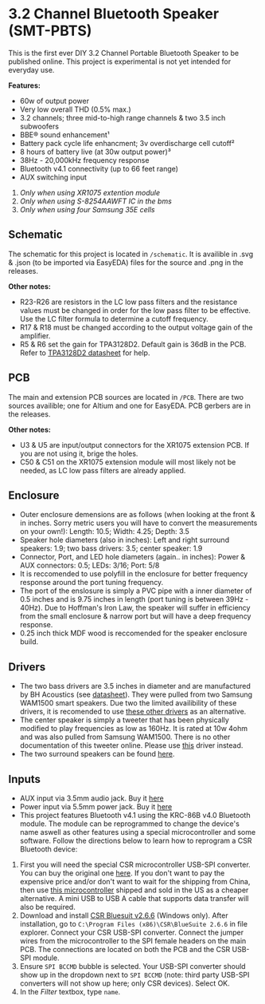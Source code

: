 #  3.2 Channel Bluetooth Speaker (SMT-PBTS)

This is the first ever DIY 3.2 Channel Portable Bluetooth Speaker to be published online. This project is experimental is not yet intended for everyday use. 

 **Features:**
  - 60w of output power
  - Very low overall THD (0.5% max.)
  - 3.2 channels; three mid-to-high range channels & two 3.5 inch subwoofers
  - BBE® sound enhancement¹
  - Battery pack cycle life enhancment; 3v overdischarge cell cutoff²
  - 8 hours of battery live (at 30w output power)³
  - 38Hz - 20,000kHz frequency response
  - Bluetooth v4.1 connectivity (up to 66 feet range)
  - AUX switching input
  
  1. *Only when using XR1075 extention module*
  2. *Only when using S-8254AAWFT IC in the bms*
  3. *Only when using four Samsung 35E cells*

## Schematic

The schematic for this project is located in `/schematic`. It is availible in .svg & .json (to be imported via EasyEDA) files for the source and .png in the releases. 

**Other notes:**
- R23-R26 are resistors in the LC low pass filters and the resistance values must be changed in order for the low pass filter to be effective. Use the LC filter formula to determine a cutoff frequency.
- R17 & R18 must be changed according to the output voltage gain of the amplifier.
- R5 & R6 set the gain for TPA3128D2. Default gain is 36dB in the PCB. Refer to [TPA3128D2 datasheet](https://www.ti.com/lit/ds/symlink/tpa3128d2.pdf?ts=1607302833960) for help.

## PCB

The main and extension PCB sources are located in `/PCB`. There are two sources availible; one for Altium and one for EasyEDA. PCB gerbers are in the releases.

**Other notes:**
- U3 & U5 are input/output connectors for the XR1075 extension PCB. If you are not using it, brige the holes.
- C50 & C51 on the XR1075 extension module will most likely not be needed, as LC low pass filters are already applied.

## Enclosure 

- Outer enclosure demensions are as follows (when looking at the front & in inches. Sorry metric users you will have to convert the measurements on your own!): Length: 10.5; Width: 4.25; Depth: 3.5
- Speaker hole diameters (also in inches): Left and right surround speakers: 1.9; two bass drivers: 3.5; center speaker: 1.9
- Connector, Port, and LED hole diameters (again.. in inches): Power & AUX connectors: 0.5; LEDs: 3/16; Port: 5/8
- It is reccomended to use polyfill in the enclosure for better frequency response around the port tuning frequency. 
- The port of the enslosure is simply a PVC pipe with a inner diameter of 0.5 inches and is 9.75 inches in length (port tuning is between 39Hz - 40Hz). Due to Hoffman's Iron Law, the speaker will suffer in efficiency from the small enclosure & narrow port but will have a deep frequency response.
- 0.25 inch thick MDF wood is reccomended for the speaker enclosure build.

## Drivers

- The two bass drivers are 3.5 inches in diameter and are manufactured by BH Acoustics (see [datasheet](https://cdn.komachine.com/media/product-catalog/bh-acoustic_84067_fngrun.pdf)). They were pulled from two Samsung WAM1500 smart speakers. Due two the limited availibility of these drivers, it is recomended to use [these other drivers](https://www.parts-express.com/dayton-audio-nd90-4-3-1-2-aluminum-cone-full-range-neo-driver-4-ohm--290-208?gclid=EAIaIQobChMI4NT3tpzQ7QIVxqeGCh1ngwkfEAQYASABEgL25PD_BwE) as an alternative.
- The center speaker is simply a tweeter that has been physically modified to play frequencies as low as 160Hz. It is rated at 10w 4ohm and was also pulled from Samsung WAM1500. There is no other documentation of this tweeter online. Please use [this](https://www.amazon.com/dp/B00LSEVA8I/ref=sspa_dk_detail_4?psc=1&spLa=ZW5jcnlwdGVkUXVhbGlmaWVyPUExMjNDVFhLNklCVUdHJmVuY3J5cHRlZElkPUEwMTM0NTc4MTI4WFROUlVBVEI5OCZlbmNyeXB0ZWRBZElkPUEwNDU2MDk1MzIyMkdWSDRQRE5BNSZ3aWRnZXROYW1lPXNwX2RldGFpbDImYWN0aW9uPWNsaWNrUmVkaXJlY3QmZG9Ob3RMb2dDbGljaz10cnVl) driver instead. 
- The two surround speakers can be found [here](https://www.amazon.com/AIYIMA-Portable-Speakers-Loudspeaker-Accessories/dp/B07CWMCMQR/ref=sr_1_4?dchild=1&keywords=2+inch+speaker&qid=1608043699&sr=8-4).

## Inputs 
- AUX input via 3.5mm audio jack. Buy it [here](https://www.parts-express.com/35mm-stereo-gold-plated-snap-in-jack--090-281)
- Power input via 5.5mm power jack. Buy it [here](https://www.parts-express.com/21-x-55mm-dc-coaxial-power-snap-in-jack--090-5030)
- This project features Bluetooth v4.1 using the KRC-86B v4.0 Bluetooth module. The module can be reprogrammed to change the device's name aswell as other features using a special microcontroller and some software. Follow the directions below to learn how to reprogram a CSR Bluetooth device: 
1. First you will need the special CSR microcontroller USB-SPI converter. You can buy the original one [here](https://www.aliexpress.com/item/32775070191.html?src=google&albch=shopping&acnt=494-037-6276&isdl=y&slnk=&plac=&mtctp=&albbt=Google_7_shopping&aff_platform=google&aff_short_key=UneMJZVf&&albagn=888888&albcp=9824643245&albag=103112554314&trgt=901524112532&crea=en32775070191&netw=u&device=c&albpg=901524112532&albpd=en32775070191&gclid=CjwKCAiA_eb-BRB2EiwAGBnXXndOKJJVaxX_gCD3rRJvCNkSjhx2zsD4KVPEarOYSEoiylvzrDLkuxoCNq0QAvD_BwE&gclsrc=aw.ds). If you don't want to pay the expensive price and/or don't want to wait for the shipping from China, then use [this microcontroller](https://www.digikey.com/en/products/detail/qualcomm-technologies-international,-ltd./DK-USB-SPI-10225-1A/5269739?utm_adgroup=Programmers%2C%20Emulators%2C%20and%20Debuggers&utm_source=google&utm_medium=cpc&utm_campaign=Shopping_Product_Development%20Boards%2C%20Kits%2C%20Programmers_NEW&utm_term=&utm_content=Programmers%2C%20Emulators%2C%20and%20Debuggers&gclid=CjwKCAiA_eb-BRB2EiwAGBnXXkE3N6KQK4NOpo7lJF4k9YGp8LHvVVaPRt-t7ffovO93XN6W43aERhoCHx8QAvD_BwE) shipped and sold in the US as a cheaper alternative. A mini USB to USB A cable that supports data transfer will also be required.
2. Download and install [CSR Bluesuit v2.6.6](https://drive.google.com/file/d/1OHdcJ7Q7dSbCMiuglO7hV6pjNrMVJkaL/view?usp=sharing) (Windows only). After installation, go to `C:\Program Files (x86)\CSR\BlueSuite 2.6.6` in file explorer. Connect your CSR USB-SPI converter. Connect the jumper wires from the microcontroller to the SPI female headers on the main PCB. The connections are located on both the PCB and the CSR USB-SPI module.
3. Ensure `SPI BCCMD` bubble is selected. Your USB-SPI converter should show up in the dropdown next to `SPI BCCMD` (note: third party USB-SPI converters will not show up here; only CSR devices). Select OK.
4. In the *Filter* textbox, type `name`. 
